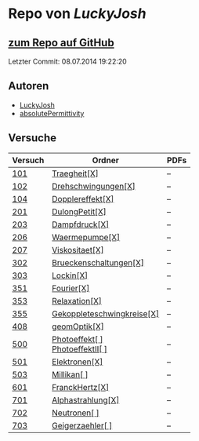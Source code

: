 # Repo von *LuckyJosh*

## [zum Repo auf GitHub](https://github.com/LuckyJosh/APPhysik)

Letzter Commit: 08.07.2014 19:22:20

## Autoren
- [LuckyJosh](https://github.com/LuckyJosh)
- [absolutePermittivity](https://github.com/absolutePermittivity)

## Versuche

|       Versuch       |                                                                                         Ordner                                                                                          |PDFs|
|---------------------|-----------------------------------------------------------------------------------------------------------------------------------------------------------------------------------------|----|
|[101](../versuch/101)|[Traegheit[X]](https://github.com/LuckyJosh/APPhysik/tree/master/Traegheit%5BX%5D)                                                                                                       |–   |
|[102](../versuch/102)|[Drehschwingungen[X]](https://github.com/LuckyJosh/APPhysik/tree/master/Drehschwingungen%5BX%5D)                                                                                         |–   |
|[104](../versuch/104)|[Dopplereffekt[X]](https://github.com/LuckyJosh/APPhysik/tree/master/Dopplereffekt%5BX%5D)                                                                                               |–   |
|[201](../versuch/201)|[DulongPetit[X]](https://github.com/LuckyJosh/APPhysik/tree/master/DulongPetit%5BX%5D)                                                                                                   |–   |
|[203](../versuch/203)|[Dampfdruck[X]](https://github.com/LuckyJosh/APPhysik/tree/master/Dampfdruck%5BX%5D)                                                                                                     |–   |
|[206](../versuch/206)|[Waermepumpe[X]](https://github.com/LuckyJosh/APPhysik/tree/master/Waermepumpe%5BX%5D)                                                                                                   |–   |
|[207](../versuch/207)|[Viskositaet[X]](https://github.com/LuckyJosh/APPhysik/tree/master/Viskositaet%5BX%5D)                                                                                                   |–   |
|[302](../versuch/302)|[Brueckenschaltungen[X]](https://github.com/LuckyJosh/APPhysik/tree/master/Brueckenschaltungen%5BX%5D)                                                                                   |–   |
|[303](../versuch/303)|[Lockin[X]](https://github.com/LuckyJosh/APPhysik/tree/master/Lockin%5BX%5D)                                                                                                             |–   |
|[351](../versuch/351)|[Fourier[X]](https://github.com/LuckyJosh/APPhysik/tree/master/Fourier%5BX%5D)                                                                                                           |–   |
|[353](../versuch/353)|[Relaxation[X]](https://github.com/LuckyJosh/APPhysik/tree/master/Relaxation%5BX%5D)                                                                                                     |–   |
|[355](../versuch/355)|[Gekoppleteschwingkreise[X]](https://github.com/LuckyJosh/APPhysik/tree/master/Gekoppleteschwingkreise%5BX%5D)                                                                           |–   |
|[408](../versuch/408)|[geomOptik[X]](https://github.com/LuckyJosh/APPhysik/tree/master/geomOptik%5BX%5D)                                                                                                       |–   |
|[500](../versuch/500)|[Photoeffekt[ ]](https://github.com/LuckyJosh/APPhysik/tree/master/Photoeffekt%5B%20%5D)<br/>[PhotoeffektII[ ]](https://github.com/LuckyJosh/APPhysik/tree/master/PhotoeffektII%5B%20%5D)|–   |
|[501](../versuch/501)|[Elektronen[X]](https://github.com/LuckyJosh/APPhysik/tree/master/Elektronen%5BX%5D)                                                                                                     |–   |
|[503](../versuch/503)|[Millikan[ ]](https://github.com/LuckyJosh/APPhysik/tree/master/Millikan%5B%20%5D)                                                                                                       |–   |
|[601](../versuch/601)|[FranckHertz[X]](https://github.com/LuckyJosh/APPhysik/tree/master/FranckHertz%5BX%5D)                                                                                                   |–   |
|[701](../versuch/701)|[Alphastrahlung[X]](https://github.com/LuckyJosh/APPhysik/tree/master/Alphastrahlung%5BX%5D)                                                                                             |–   |
|[702](../versuch/702)|[Neutronen[ ]](https://github.com/LuckyJosh/APPhysik/tree/master/Neutronen%5B%20%5D)                                                                                                     |–   |
|[703](../versuch/703)|[Geigerzaehler[ ]](https://github.com/LuckyJosh/APPhysik/tree/master/Geigerzaehler%5B%20%5D)                                                                                             |–   |

